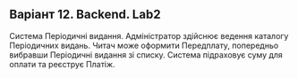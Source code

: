 <h2>Варіант 12. Backend. Lab2</h2>
Система Періодичні видання. Адміністратор здійснює ведення каталогу Періодичних видань. Читач може оформити Передплату, попередньо вибравши Періодичні видання зі списку. Система підраховує суму для оплати та реєструє Платіж.